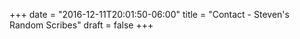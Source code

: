 +++
date = "2016-12-11T20:01:50-06:00"
title = "Contact - Steven's Random Scribes"
draft = false
+++


